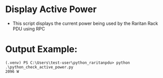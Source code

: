 # Display Active Power
- This script displays the current power being used by the Raritan Rack PDU using RPC
# Output Example:
```
(.venv) PS C:\Users\test-user\python_raritanpdu> python .\python_check_active_power.py
2096 W
```
